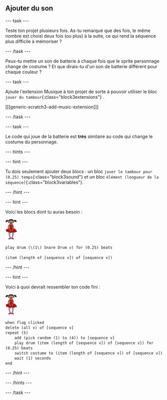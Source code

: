 ## Ajouter du son

--- task ---

Teste ton projet plusieurs fois. As-tu remarqué que des fois, le même nombre est choisi deux fois (ou plus) à la suite, ce qui rend la séquence plus difficile à mémoriser ?

--- /task ---

Peux-tu mettre un son de batterie à chaque fois que le sprite personnage change de costume ? Et que dirais-tu d'un son de batterie différent pour chaque couleur ?

--- task ---

Ajoute l'extension Musique à ton projet de sorte à pouvoir utiliser le bloc `jouer du tambour`{:class="block3extensions"} .

[[[generic-scratch3-add-music-extension]]]

--- /task ---

--- task ---

Le code qui joue de la batterie est **très** similaire au code qui change le costume du personnage.

--- hints ---

--- hint ---

Tu dois seulement ajouter deux blocs : un bloc `jouer le tambour pour (0.25) temps`{:class="block3sound"} et un bloc `élément (longueur de la séquence)`{:class="block3variables"}.

--- /hint ---

--- hint ---

Voici les blocs dont tu auras besoin :

![ballerine](images/ballerina.png)

```blocks3
play drum (\(1\) Snare Drum v) for (0.25) beats

(item (length of [sequence v]) of [sequence v])
```

--- /hint ---

--- hint ---

Voici à quoi devrait ressembler ton code fini :

![ballerine](images/ballerina.png)

```blocks3
when flag clicked
delete (all v) of [sequence v]
repeat (5)
	add (pick random (1) to (4)) to [sequence v]
    play drum (item (length of [sequence v]) of [sequence v]) for (0.25) beats
    switch costume to (item (length of [sequence v]) of [sequence v])
    wait (1) seconds
end
```

--- /hint ---

--- /hints ---

--- /task ---